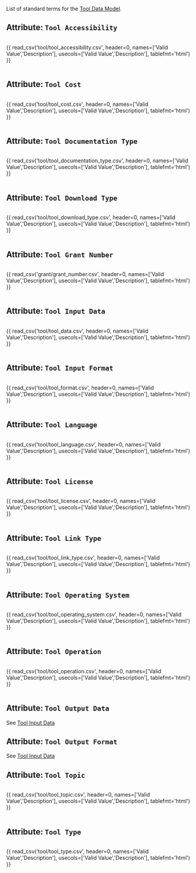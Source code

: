 List of standard terms for the [Tool Data Model](../model/tool.md).

## Attribute: `Tool Accessibility`

<div style="max-height:450px; overflow-x: hidden; overflow-y: auto;">

{{ read_csv('tool/tool_accessibility.csv', header=0, names=['Valid Value','Description'], usecols=['Valid Value','Description'], tablefmt='html') }}

</div>


## Attribute: `Tool Cost`

<div style="max-height:450px; overflow-x: hidden; overflow-y: auto;">

{{ read_csv('tool/tool_cost.csv', header=0, names=['Valid Value','Description'], usecols=['Valid Value','Description'], tablefmt='html') }}

</div>


## Attribute: `Tool Documentation Type`

<div style="max-height:450px; overflow-x: hidden; overflow-y: auto;">

{{ read_csv('tool/tool_documentation_type.csv', header=0, names=['Valid Value','Description'], usecols=['Valid Value','Description'], tablefmt='html') }}

</div>


## Attribute: `Tool Download Type`

<div style="max-height:450px; overflow-x: hidden; overflow-y: auto;">

{{ read_csv('tool/tool_download_type.csv', header=0, names=['Valid Value','Description'], usecols=['Valid Value','Description'], tablefmt='html') }}

</div>


## Attribute: `Tool Grant Number`

<div style="max-height:450px; overflow-x: hidden; overflow-y: auto;">

{{ read_csv('grant/grant_number.csv', header=0, names=['Valid Value','Description'], usecols=['Valid Value','Description'], tablefmt='html') }}

</div>


## Attribute: `Tool Input Data`

<div style="max-height:450px; overflow-x: hidden; overflow-y: auto;">

{{ read_csv('tool/tool_data.csv', header=0, names=['Valid Value','Description'], usecols=['Valid Value','Description'], tablefmt='html') }}

</div>


## Attribute: `Tool Input Format`

<div style="max-height:450px; overflow-x: hidden; overflow-y: auto;">

{{ read_csv('tool/tool_format.csv', header=0, names=['Valid Value','Description'], usecols=['Valid Value','Description'], tablefmt='html') }}

</div>


## Attribute: `Tool Language`

<div style="max-height:450px; overflow-x: hidden; overflow-y: auto;">

{{ read_csv('tool/tool_language.csv', header=0, names=['Valid Value','Description'], usecols=['Valid Value','Description'], tablefmt='html') }}

</div>


## Attribute: `Tool License`

<div style="max-height:450px; overflow-x: hidden; overflow-y: auto;">

{{ read_csv('tool/tool_license.csv', header=0, names=['Valid Value','Description'], usecols=['Valid Value','Description'], tablefmt='html') }}

</div>


## Attribute: `Tool Link Type`

<div style="max-height:450px; overflow-x: hidden; overflow-y: auto;">

{{ read_csv('tool/tool_link_type.csv', header=0, names=['Valid Value','Description'], usecols=['Valid Value','Description'], tablefmt='html') }}

</div>


## Attribute: `Tool Operating System`

<div style="max-height:450px; overflow-x: hidden; overflow-y: auto;">

{{ read_csv('tool/tool_operating_system.csv', header=0, names=['Valid Value','Description'], usecols=['Valid Value','Description'], tablefmt='html') }}

</div>


## Attribute: `Tool Operation`

<div style="max-height:450px; overflow-x: hidden; overflow-y: auto;">

{{ read_csv('tool/tool_operation.csv', header=0, names=['Valid Value','Description'], usecols=['Valid Value','Description'], tablefmt='html') }}

</div>


## Attribute: `Tool Output Data`

See [Tool Input Data](#attribute-tool-input-data)


## Attribute: `Tool Output Format`

See [Tool Input Data](#attribute-tool-input-format)


## Attribute: `Tool Topic`

<div style="max-height:450px; overflow-x: hidden; overflow-y: auto;">

{{ read_csv('tool/tool_topic.csv', header=0, names=['Valid Value','Description'], usecols=['Valid Value','Description'], tablefmt='html') }}

</div>


## Attribute: `Tool Type`

<div style="max-height:450px; overflow-x: hidden; overflow-y: auto;">

{{ read_csv('tool/tool_type.csv', header=0, names=['Valid Value','Description'], usecols=['Valid Value','Description'], tablefmt='html') }}

</div>
